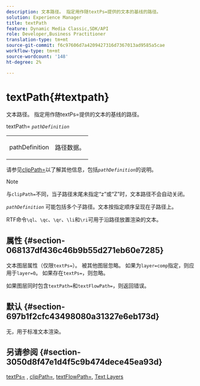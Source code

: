 ```yaml
---
description: 文本路径。 指定用作随textPs=提供的文本的基线的路径。
solution: Experience Manager
title: textPath
feature: Dynamic Media Classic,SDK/API
role: Developer,Business Practitioner
translation-type: tm+mt
source-git-commit: f6c97606d7a4209427316d7367013ad9585a5cae
workflow-type: tm+mt
source-wordcount: '148'
ht-degree: 2%

---
```



# textPath{#textpath}

文本路径。 指定用作随textPs=提供的文本的基线的路径。

textPath= *`pathDefinition`*

<table id="simpletable_74F549E8625B483A9B334B24A7EB6D22"> 
 <tr class="strow"> 
  <td class="stentry"> <p><span class="varname"> pathDefinition</span> </p> </td> 
  <td class="stentry"> <p>路径数据。 </p></td> 
 </tr> 
</table>

请参见[clipPath=](../../../../../is-api/http-ref/image-serving-api-ref/c-http-protocol-reference/c-command-reference/r-clippath.md#reference-8139b1b52dc54749b51b109521ddf83d)以了解其他信息，包括&#x200B;*`pathDefinition`*&#x200B;的说明。

>[!NOTE]
>
>与`clipPath=`不同，当子路径末尾未指定“z”或“Z”时，文本路径不会自动关闭。

*`pathDefinition`* 可能包括多个子路径。文本按指定顺序呈现在子路径上。

RTF命令`\ql`、`\qc`、`\qr`、`\li`和`\ri`可用于沿路径放置渲染的文本。

## 属性 {#section-068137df436c46b9b55d271eb60e7285}

文本图层属性（仅限`textPs=`）。 被其他图层忽略。 如果为`layer=comp`指定，则应用于`layer=0`。 如果存在`textPs=`，则忽略。

如果图层同时包含`textPath=`和`textFlowPath=`，则返回错误。

## 默认 {#section-697b1f2cfc43498080a31327e6eb173d}

无，用于标准文本渲染。

## 另请参阅 {#section-3050d8f47e1d4f5c9b474dece45ea93d}

[textPs=](../../../../../is-api/http-ref/image-serving-api-ref/c-http-protocol-reference/c-command-reference/r-textps.md#reference-4209a2a6169f44278da2647cfb0cd767) ,  [clipPath=](../../../../../is-api/http-ref/image-serving-api-ref/c-http-protocol-reference/c-command-reference/r-clippath.md#reference-8139b1b52dc54749b51b109521ddf83d),  [textFlowPath=](../../../../../is-api/http-ref/image-serving-api-ref/c-http-protocol-reference/c-command-reference/r-textflowpath.md#reference-0b8d9493d71342f0b6a64a6d221584ef),  [Text Layers](../../../../../is-api/http-ref/image-serving-api-ref/c-http-protocol-reference/c-text-formatting/r-text-layers.md#reference-47e78cfb18134db5ab09e17af14a6a8f)
